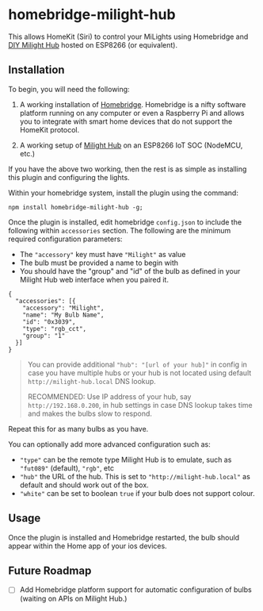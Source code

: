 # homebridge-milight-hub

This allows HomeKit (Siri) to control your MiLights using Homebridge and [DIY Milight Hub](https://github.com/sidoh/esp8266_milight_hub) hosted on ESP8266 (or equivalent).

## Installation

To begin, you will need the following:

1. A working installation of [Homebridge](https://homebridge.io). Homebridge is a nifty software platform running on any computer or even a Raspberry Pi and allows you to integrate with smart home devices that do not support the HomeKit protocol.

2. A working setup of [Milight Hub](https://github.com/sidoh/esp8266_milight_hub) on an ESP8266 IoT SOC (NodeMCU, etc.)

If you have the above two working, then the rest is as simple as installing this plugin and configuring the lights.

Within your homebridge system, install the plugin using the command:
```terminal
npm install homebridge-milight-hub -g;
```

Once the plugin is installed, edit homebridge `config.json` to include the following within `accessories` section. The following are the minimum required configuration parameters:

- The `"accessory"` key must have `"Milight"` as value
- The bulb must be provided a name to begin with
- You should have the "group" and "id" of the bulb as defined in your Milight Hub web interface when you paired it.

```
{
  "accessories": [{
    "accessory": "Milight",
    "name": "My Bulb Name",
    "id": "0x3039",
    "type": "rgb_cct",
    "group": "1"
  }]
}
```

> You can provide additional `"hub": "[url of your hub]"` in config in case you have multiple hubs or your hub is not
> located using default `http://milight-hub.local` DNS lookup.
>
> RECOMMENDED: Use IP address of your hub, say `http://192.168.0.200`, in hub settings in case DNS lookup takes time
> and makes the bulbs slow to respond.

Repeat this for as many bulbs as you have.

You can optionally add more advanced configuration such as:

- `"type"` can be the remote type Milight Hub is to emulate, such as `"fut089"` (default), `"rgb"`, etc
- `"hub"` the URL of the hub. This is set to `"http://milight-hub.local"` as default and should work out of the box.
- `"white"` can be set to boolean `true` if your bulb does not support colour.

## Usage

Once the plugin is installed and Homebridge restarted, the bulb should appear within the Home app of your ios devices.

## Future Roadmap

- [ ] Add Homebridge platform support for automatic configuration of bulbs (waiting on APIs on Milight Hub.)
